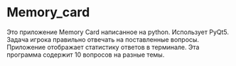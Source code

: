 # Memory_card
Это приложение Memory Card написанное на python. Использует PyQt5.
Задача игрока правильно отвечать на поставленные вопросы. Приложение отображает статистику ответов в терминале.
Эта программа содержит 10 вопросов на разные темы.

